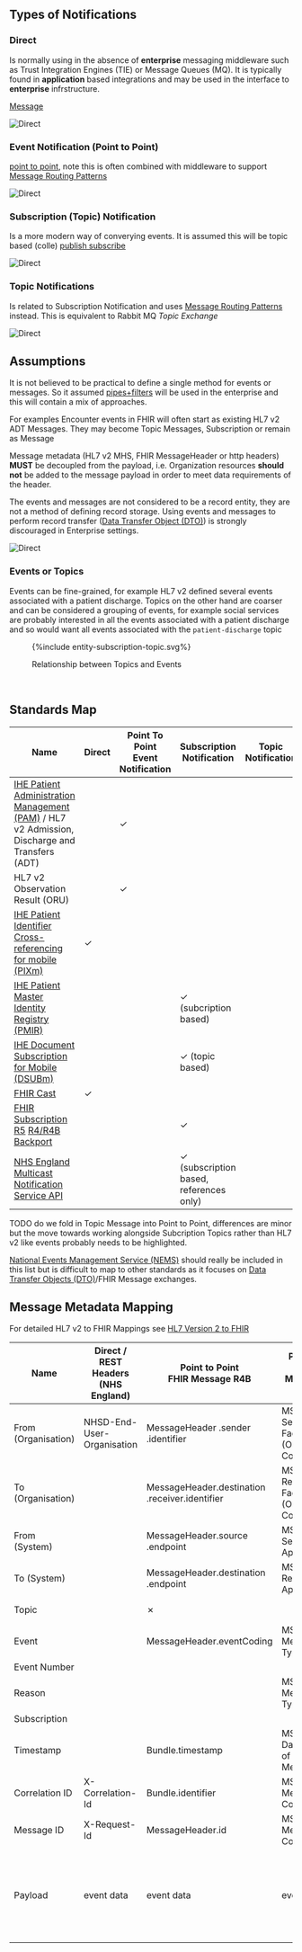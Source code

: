 

## Types of Notifications

### Direct

Is normally using in the absence of **enterprise** messaging middleware such as Trust Integration Engines (TIE) or Message Queues (MQ).
It is typically found in **application** based integrations and may be used in the interface to **enterprise** infrstructure.

[Message](https://www.enterpriseintegrationpatterns.com/patterns/messaging/Message.html)

<img style="max-width: 50%" alt="Direct" src="events-direct.png"/>
<br clear="all"/>



### Event Notification (Point to Point)

[point to point](https://www.enterpriseintegrationpatterns.com/patterns/messaging/PointToPointChannel.html), note this is often combined with middleware to support  [Message Routing Patterns](https://www.enterpriseintegrationpatterns.com/patterns/messaging/MessageRoutingIntro.html) 

<img style="max-width: 50%" alt="Direct" src="events-direct.png"/>
<br clear="all"/>

### Subscription (Topic) Notification

Is a more modern way of converying events. It is assumed this will be topic based (colle)
[publish subscribe](https://www.enterpriseintegrationpatterns.com/patterns/messaging/PublishSubscribeChannel.html)

<img style="max-width: 50%" alt="Direct" src="events-subscription.png"/>
<br clear="all"/>

### Topic Notifications

Is related to Subscription Notification and uses [Message Routing Patterns](https://www.enterpriseintegrationpatterns.com/patterns/messaging/MessageRoutingIntro.html) instead.
This is equivalent to Rabbit MQ *Topic Exchange*

<img style="max-width: 50%" alt="Direct" src="events-topic.png"/>
<br clear="all"/>

## Assumptions

It is not believed to be practical to define a single method for events or messages. So it assumed [pipes+filters](https://www.enterpriseintegrationpatterns.com/patterns/messaging/PipesAndFilters.html) will be used in the enterprise and this will contain a mix of approaches.

For examples Encounter events in FHIR will often start as existing HL7 v2 ADT Messages. They may become Topic Messages, Subscription or remain as Message

Message metadata (HL7 v2 MHS, FHIR MessageHeader or http headers) **MUST** be decoupled from the payload, i.e. Organization resources **should not** be added to the message payload in order to meet data requirements of the header.

The events and messages are not considered to be a record entity, they are not a method of defining record storage. Using events and messages to perform record transfer ([Data Transfer Object (DTO)](https://martinfowler.com/eaaCatalog/dataTransferObject.html)) is strongly discouraged in Enterprise settings.

<img style="max-width: 50%" alt="Direct" src="events-pipes.png"/>
<br clear="all"/>

### Events or Topics

Events can be fine-grained, for example HL7 v2 defined several events associated with a patient discharge. Topics on the other hand are coarser and can be considered a grouping of events, for example social services are probably interested in all the events associated with a patient discharge and so would want all events associated with the `patient-discharge` topic 

<figure>
{%include entity-subscription-topic.svg%}
<p id="fX.X.X.X-X" class="figureTitle">Relationship between Topics and Events</p>
</figure>
<br clear="all">

## Standards Map

| Name                                                                                                                                                         | Direct   | Point To Point <br/> Event Notification | Subscription Notification                      | Topic Notification |
|--------------------------------------------------------------------------------------------------------------------------------------------------------------|----------|-----------------------------------------|------------------------------------------------|--------------------|
| [IHE Patient Administration Management (PAM)](https://profiles.ihe.net/ITI/TF/Volume1/ch-14.html) / HL7 v2 Admission, Discharge and Transfers (ADT)          |          | &#10003;                                |                                                |                    |
| HL7 v2 Observation Result (ORU)                                                                                                                              |          | &#10003;                                |                                                |                    |
| [IHE Patient Identifier Cross-referencing for mobile (PIXm)](https://profiles.ihe.net/ITI/PIXm/index.html)                                                   | &#10003; |                                         |                                                |                    |
| [IHE Patient Master Identity Registry (PMIR)](https://profiles.ihe.net/ITI/PMIR/)                                                                            |          |                                         | &#10003; (subcription based)                   |                    |
| [IHE Document Subscription for Mobile (DSUBm)](https://profiles.ihe.net/ITI/DSUBm/index.html)                                                                |          |                                         | &#10003; (topic based)                         |                    |
| [FHIR Cast](https://fhircast.org/)                                                                                                                           | &#10003; |                                         |                                                |                    |
| [FHIR Subscription R5](https://hl7.org/fhir/R5/subscriptions.html) [R4/R4B Backport](https://build.fhir.org/ig/HL7/fhir-subscription-backport-ig/index.html) |          |                                         | &#10003;                                       |                    |
| [NHS England Multicast Notification Service API](https://digital.nhs.uk/developer/api-catalogue/multicast-notification-service)                              |          |                                         | &#10003; (subscription based, references only) |                    |

TODO do we fold in Topic Message into Point to Point, differences are minor but the move towards working alongside Subcription Topics rather than HL7 v2 like events probably needs to be highlighted.

[National Events Management Service (NEMS)](https://digital.nhs.uk/services/national-events-management-service) should really be included in this list but is difficult to map to other standards as it focuses on [Data Transfer Objects (DTO)](https://martinfowler.com/eaaCatalog/dataTransferObject.html)/FHIR Message exchanges.

## Message Metadata Mapping

For detailed HL7 v2 to FHIR Mappings see [HL7 Version 2 to FHIR](https://build.fhir.org/ig/HL7/v2-to-fhir/ConceptMap-segment-msh-to-messageheader.html)

| Name                | Direct / REST Headers (NHS England) | Point to Point <br/> FHIR Message R4B          | Point to Point <br/> MSH HL7 v2     | Topic Notification <br/>  FHIR Message R4B                                                     | Subscription Notification <br/>FHIR Subscription R4B | Point to Point MESH <br/> REST Headers | Subscription MNS <br/> [CloudEvents](https://cloudevents.io/)                       |
|---------------------|-------------------------------------|------------------------------------------------|-------------------------------------|------------------------------------------------------------------------------------------------|------------------------------------------------------|----------------------------------------|-------------------------------------------------------------------------------------|
| From (Organisation) | NHSD-End-User-Organisation          | MessageHeader .sender .identifier              | MSH-4 Sending Facility (ODS Code)   | MessageHeader.sender .identifier                                                               |                                                      |                                        |                                                                                     |   
| To (Organisation)   |                                     | MessageHeader.destination .receiver.identifier | MSH-6 Receiving Facility (ODS Code) | MessageHeader.destination .receiver.identifier                                                 |                                                      |                                        |                                                                                     |    
| From (System)       |                                     | MessageHeader.source .endpoint                 | MSH-3 Sending Application           | MessageHeader.source .endpoint                                                                 |                                                      | mex-from                               | source                                                                              |
| To (System)         |                                     | MessageHeader.destination .endpoint            | MSH-5 Receiving Application         | MessageHeader.destination .endpoint                                                            |                                                      | mex-to                                 |                                                                                     |
| Topic               |                                     | &#10007;                                       |                                     | eventUri (SubscriptionTopic)                                                                   | SubscriptionStatus.topic                             |                                        | subject?                                                                            |         
| Event               |                                     | MessageHeader.eventCoding                      | MSH-9 Message Type                  | &#10007;                                                                                       |                                                      | mex-workflowid                         | type?                                                                               |
| Event Number        |                                     |                                                |                                     |                                                                                                | SubscriptionStatus.notificationEvent                 |                                        |                                                                                     |
| Reason              |                                     |                                                | MSH-9 Message Type                  | MessageHeader.reason ([hl7v2 events](https://terminology.hl7.org/6.0.2/ValueSet-v2-0003.html)) |                                                      |                                        |                                                                                     |
| Subscription        |                                     |                                                |                                     |                                                                                                | SubscriptionStatus.subscription                      |                                        |                                                                                     |
| Timestamp           |                                     | Bundle.timestamp                               | MSH-7 Date/Time of Message          | Bundle .timestamp                                                                              | SubscriptionStatus.notificationEvent .timestamp      |                                        | time                                                                                | 
| Correlation ID      | X-Correlation-Id                    | Bundle.identifier                              | MSH-10 Message Control ID           | Bundle .identifier                                                                             |                                                      | mex-localid                            |                                                                                     |
| Message ID          | X-Request-Id                        | MessageHeader.id                               | MSH-10 Message Control ID           | MessageHeader .id                                                                              |                                                      | mex-messageid                          | id                                                                                  |
| Payload             | event data                          | event data                                     | event data                          | event data (and referenced event?)                                                             | event data (and referenced event)                    | event data                             | event reference (dataref but cloud watch also support data, is this filter in MNS?) |
